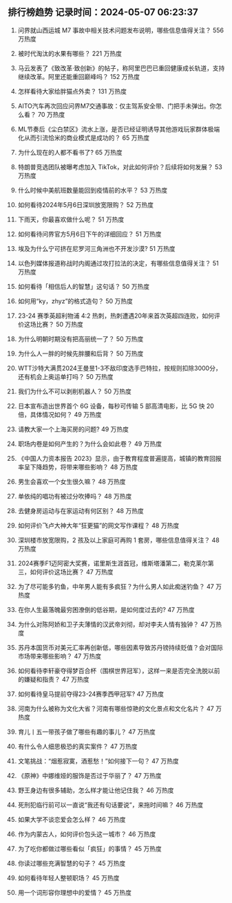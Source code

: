 
## 排行榜趋势 记录时间：2024-05-07 06:23:37
  
  1. 问界就山西运城 M7 事故中相关技术问题发布说明，哪些信息值得关注？ 556 万热度
    
  2. 被时代淘汰的水果有哪些？ 221 万热度
    
  3. 马云发表了《致改革·致创新》的帖子，称阿里巴巴已重回健康成长轨道，支持继续改革。阿里还能重回巅峰吗？ 152 万热度
    
  4. 怎样看待大家给胖猫点外卖？ 131 万热度
    
  5. AITO汽车再次回应问界M7交通事故：仅主驾系安全带、门把手未弹出。你怎么看？ 70 万热度
    
  6. ML节奏后《尘白禁区》流水上涨，是否已经证明诱导其他游戏玩家群体极端化从而引流恰米的商业模式是成功的？ 65 万热度
    
  7. 为什么现在的人都不看书了? 65 万热度
    
  8. 特朗普竞选团队被曝考虑加入 TikTok，对此如何评价？后续将如何发展？ 53 万热度
    
  9. 什么时候中美航班数量能回到疫情前的水平？ 53 万热度
    
  10. 如何看待2024年5月6日深圳放宽限购？ 52 万热度
    
  11. 下雨天，你最喜欢做什么呢？ 51 万热度
    
  12. 如何看待问界官方5月6日下午的详细回应？ 51 万热度
    
  13. 埃及为什么宁可挤在尼罗河三角洲也不开发沙漠? 51 万热度
    
  14. 以色列媒体报道称战时内阁通过攻打拉法的决定，有哪些信息值得关注？ 51 万热度
    
  15. 如何看待「相信后人的智慧」这句话？ 50 万热度
    
  16. 如何用“ky，zhyz”的格式造句？ 50 万热度
    
  17. 23-24 赛季英超利物浦 4:2 热刺，热刺遭遇20年来首次英超四连败，如何评价这场比赛？ 50 万热度
    
  18. 为什么明朝时期没有把高丽统一了？ 50 万热度
    
  19. 为什么人一胖的时候先胖腰和后背？ 50 万热度
    
  20. WTT沙特大满贯2024王曼昱1-3不敌印度选手巴特拉，按规则扣除3000分，还有机会上奥运单打吗？ 50 万热度
    
  21. 我们为什么不可以剥削机器人？ 50 万热度
    
  22. 日本宣布造出世界首个 6G 设备，每秒可传输 5 部高清电影，比 5G 快 20 倍，具体情况如何？ 49 万热度
    
  23. 请教大家一个上海买房的问题? 49 万热度
    
  24. 职场内卷是如何产生的？为什么会如此卷？ 49 万热度
    
  25. 《中国人力资本报告 2023》显示，由于教育程度普遍提高，城镇的教育回报率呈下降趋势，将带来哪些影响？ 48 万热度
    
  26. 男生会喜欢一个女生很久嘛？ 48 万热度
    
  27. 单依纯的唱功有被过分吹捧吗？ 48 万热度
    
  28. 去健身房运动与在家运动有何区别？ 48 万热度
    
  29. 如何评价飞卢大神大年“狂更猫”的网文写作课程？ 48 万热度
    
  30. 深圳楼市放宽限购，2 孩及以上家庭可再购 1 套房，哪些信息值得关注？ 48 万热度
    
  31. 2024赛季F1迈阿密大奖赛，诺里斯生涯首冠，维斯塔潘第二，勒克莱尔第三，如何评价这场比赛？ 47 万热度
    
  32. 为了尽可能多钓鱼，中年男人能有多疯狂？为什么男人如此痴迷钓鱼？ 47 万热度
    
  33. 在你人生最落魄最穷困潦倒的低谷期，是如何度过去的? 47 万热度
    
  34. 为什么对陈阿娇和卫子夫薄情的汉武帝刘彻，却对李夫人情有独钟？ 47 万热度
    
  35. 苏丹本国货币对美元汇率再创新低，哪些因素导致苏丹镑持续贬值？会对国际市场带来哪些影响？ 47 万热度
    
  36. 如何看待李轩豪夺得梦百合杯（围棋世界冠军），这样一来是否完全洗脱以前的嫌疑和指责？ 47 万热度
    
  37. 如何看待皇马提前夺得23-24赛季西甲冠军? 47 万热度
    
  38. 河南为什么被称为文化大省？河南有哪些惊艳的文化景点和文化名片？ 47 万热度
    
  39. 育儿丨五一带孩子做了哪些有趣的事儿？ 47 万热度
    
  40. 有什么令人细思极恐的真实案件？ 47 万热度
    
  41. 文笔挑战：“烟惹寂寞，酒惹愁！”如何接下一句？ 47 万热度
    
  42. 《原神》中娜维娅的服饰是否过于华丽了？ 47 万热度
    
  43. 野王身边有很多辅助，怎么样才能让他记住我？ 46 万热度
    
  44. 死刑犯临行前可以一直说“我还有句话要说”，来拖时间嘛？ 46 万热度
    
  45. 如果大学不谈恋爱会怎么样？ 46 万热度
    
  46. 作为内蒙古人，如何评价包头这一城市？ 46 万热度
    
  47. 为了吃你都做过哪些看似「疯狂」的事情？ 45 万热度
    
  48. 你读过哪些充满智慧的句子？ 45 万热度
    
  49. 如何看待年轻人整顿职场？ 45 万热度
    
  50. 用一个词形容你理想中的爱情？ 45 万热度
    